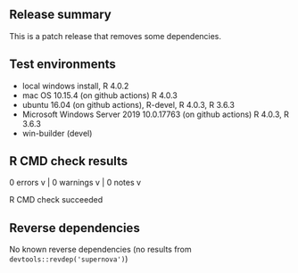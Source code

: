 ## Release summary

This is a patch release that removes some dependencies.


## Test environments

* local windows install, R 4.0.2
* mac OS 10.15.4 (on github actions) R 4.0.3
* ubuntu 16.04 (on github actions), R-devel, R 4.0.3, R 3.6.3
* Microsoft Windows Server 2019 10.0.17763 (on github actions) R 4.0.3, R 3.6.3
* win-builder (devel)


## R CMD check results

0 errors v | 0 warnings v | 0 notes v

R CMD check succeeded


## Reverse dependencies

No known reverse dependencies (no results from `devtools::revdep('supernova')`)
